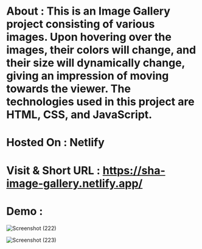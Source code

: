 # About : This is an Image Gallery project consisting of various images. Upon hovering over the images, their colors will change, and their size will dynamically change, giving an impression of moving towards the viewer. The technologies used in this project are HTML, CSS, and JavaScript.

# Hosted On : Netlify

# Visit & Short URL : https://sha-image-gallery.netlify.app/

# Demo :  
![Screenshot (222)](https://github.com/shaukat01/Image_Gallery/assets/86542840/ecb0c297-3224-4590-a642-bc4c56902f2b)


![Screenshot (223)](https://github.com/shaukat01/Image_Gallery/assets/86542840/1502d823-01b6-4122-8026-ec72be70f666)

